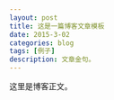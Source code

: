 ```yaml
---
layout: post
title: 这是一篇博客文章模板
date: 2015-3-02
categories: blog
tags: [例子]
description: 文章金句。
---
```


这里是博客正文。